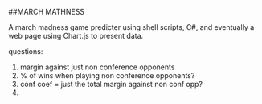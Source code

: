 ##MARCH MATHNESS

A march madness game predicter using shell scripts, C#, and eventually a web page using Chart.js to present data.


questions:
1. margin against just non conference opponents
2. % of wins when playing non conference opponents?
3. conf coef = just the total margin against non conf opp?
4. 
